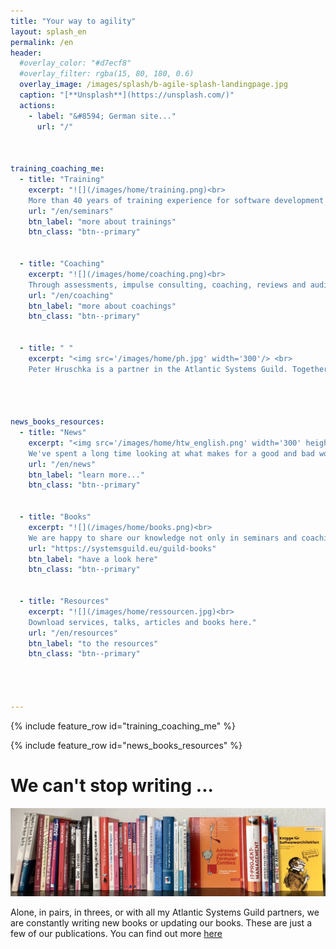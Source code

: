 ```yaml
---
title: "Your way to agility"
layout: splash_en
permalink: /en
header: 
  #overlay_color: "#d7ecf8"
  #overlay_filter: rgba(15, 80, 180, 0.6)
  overlay_image: /images/splash/b-agile-splash-landingpage.jpg
  caption: "[**Unsplash**](https://unsplash.com/)"
  actions:
    - label: "&#8594; German site..."
      url: "/"



training_coaching_me:
  - title: "Training"
    excerpt: "![](/images/home/training.png)<br>
    More than 40 years of training experience for software development methods I would like to pass on to you. As an accredited partner of **IREB** and **iSAQB**, I will train you not only in all topics related to agility, but also in classical requirements engineering and software architectures."
    url: "/en/seminars"
    btn_label: "more about trainings"
    btn_class: "btn--primary"
    
      
  - title: "Coaching"
    excerpt: "![](/images/home/coaching.png)<br>
    Through assessments, impulse consulting, coaching, reviews and audits I make your team fit for the project. Often _Training on the Job_ (learning on the basis of your own task) is the most effective way to better development processes."
    url: "/en/coaching"
    btn_label: "more about coachings"
    btn_class: "btn--primary" 


  - title: " "
    excerpt: "<img src='/images/home/ph.jpg' width='300'/> <br>
    Peter Hruschka is a partner in the Atlantic Systems Guild. Together with Tom DeMarco, Tim Lister, Steve McMenamin, Suzanne and James Robertson, he has been working for many years to make systems and software development more transparent, effective, pragmatic and thus more successful."




news_books_resources: 
  - title: "News"
    excerpt: "<img src='/images/home/htw_english.png' width='300' height='300' /> <br>
    We've spent a long time looking at what makes for a good and bad working atmosphere and how corporate culture leads to certain patterns of behavior. Read more in the two new books from Carl-Hanser."
    url: "/en/news"	 
    btn_label: "learn more..."
    btn_class: "btn--primary" 


  - title: "Books"
    excerpt: "![](/images/home/books.png)<br>
    We are happy to share our knowledge not only in seminars and coaching, but also in book form."
    url: "https://systemsguild.eu/guild-books"
    btn_label: "have a look here"
    btn_class: "btn--primary"

    
  - title: "Resources"
    excerpt: "![](/images/home/ressourcen.jpg)<br>
    Download services, talks, articles and books here."
    url: "/en/resources"
    btn_label: "to the resources"
    btn_class: "btn--primary"
   



---
```



{% include feature_row id="training_coaching_me" %}

{% include feature_row id="news_books_resources" %}


# We can't stop writing ... 
![](/images/home/guildbooks.jpeg)
<br>

Alone, in pairs, in threes, or with all my Atlantic Systems Guild partners, we are constantly writing new books or updating our books. These are just a few of our publications. You can find out more [here](https://systemsguild.eu/guild-books)


